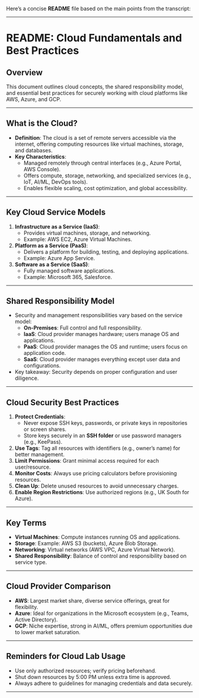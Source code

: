 Here’s a concise **README** file based on the main points from the transcript:

---

# README: Cloud Fundamentals and Best Practices

## Overview

This document outlines cloud concepts, the shared responsibility model, and essential best practices for securely working with cloud platforms like AWS, Azure, and GCP.

---

## What is the Cloud?

- **Definition**: The cloud is a set of remote servers accessible via the internet, offering computing resources like virtual machines, storage, and databases.
- **Key Characteristics**:
  - Managed remotely through central interfaces (e.g., Azure Portal, AWS Console).
  - Offers compute, storage, networking, and specialized services (e.g., IoT, AI/ML, DevOps tools).
  - Enables flexible scaling, cost optimization, and global accessibility.

---

## Key Cloud Service Models

1. **Infrastructure as a Service (IaaS)**:
   - Provides virtual machines, storage, and networking.
   - Example: AWS EC2, Azure Virtual Machines.
2. **Platform as a Service (PaaS)**:
   - Delivers a platform for building, testing, and deploying applications.
   - Example: Azure App Service.
3. **Software as a Service (SaaS)**:
   - Fully managed software applications.
   - Example: Microsoft 365, Salesforce.

---

## Shared Responsibility Model

- Security and management responsibilities vary based on the service model:
  - **On-Premises**: Full control and full responsibility.
  - **IaaS**: Cloud provider manages hardware; users manage OS and applications.
  - **PaaS**: Cloud provider manages the OS and runtime; users focus on application code.
  - **SaaS**: Cloud provider manages everything except user data and configurations.
- Key takeaway: Security depends on proper configuration and user diligence.

---

## Cloud Security Best Practices

1. **Protect Credentials**:
   - Never expose SSH keys, passwords, or private keys in repositories or screen shares.
   - Store keys securely in an **SSH folder** or use password managers (e.g., KeePass).
2. **Use Tags**: Tag all resources with identifiers (e.g., owner’s name) for better management.
3. **Limit Permissions**: Grant minimal access required for each user/resource.
4. **Monitor Costs**: Always use pricing calculators before provisioning resources.
5. **Clean Up**: Delete unused resources to avoid unnecessary charges.
6. **Enable Region Restrictions**: Use authorized regions (e.g., UK South for Azure).

---

## Key Terms

- **Virtual Machines**: Compute instances running OS and applications.
- **Storage**: Example: AWS S3 (buckets), Azure Blob Storage.
- **Networking**: Virtual networks (AWS VPC, Azure Virtual Network).
- **Shared Responsibility**: Balance of control and responsibility based on service type.

---

## Cloud Provider Comparison

- **AWS**: Largest market share, diverse service offerings, great for flexibility.
- **Azure**: Ideal for organizations in the Microsoft ecosystem (e.g., Teams, Active Directory).
- **GCP**: Niche expertise, strong in AI/ML, offers premium opportunities due to lower market saturation.

---

## Reminders for Cloud Lab Usage

- Use only authorized resources; verify pricing beforehand.
- Shut down resources by 5:00 PM unless extra time is approved.
- Always adhere to guidelines for managing credentials and data securely.

---
